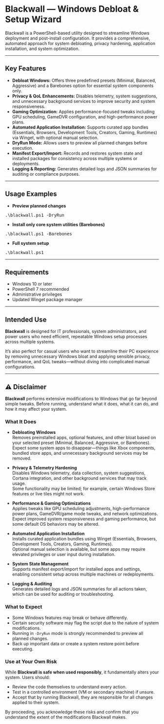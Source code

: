 # Blackwall — Windows Debloat & Setup Wizard

Blackwall is a PowerShell-based utility designed to streamline Windows deployment and post-install configuration. It provides a comprehensive, automated approach for system debloating, privacy hardening, application installation, and system optimization.

---

## Key Features

- **Debloat Windows:** Offers three predefined presets (Minimal, Balanced, Aggressive) and a Barebones option for essential system components only.
- **Privacy & QoL Enhancements:** Disables telemetry, system suggestions, and unnecessary background services to improve security and system responsiveness.
- **Gaming Optimization:** Applies performance-focused tweaks including GPU scheduling, GameDVR configuration, and high-performance power plans.
- **Automated Application Installation:** Supports curated app bundles (Essentials, Browsers, Development Tools, Creators, Gaming, Runtimes) via Winget, with optional manual selection.
- **DryRun Mode:** Allows users to preview all planned changes before execution.
- **Manifest Export/Import:** Records and restores system state and installed packages for consistency across multiple systems or deployments.
- **Logging & Reporting:** Generates detailed logs and JSON summaries for auditing or compliance purposes.

---

## Usage Examples

- **Preview planned changes**
<pre>.\blackwall.ps1 -DryRun</pre>

- **Install only core system utilities (Barebones)**
<pre>.\blackwall.ps1 -Barebones</pre>

- **Full system setup**
<pre>.\blackwall.ps1</pre>

---

## Requirements

- Windows 10 or later
- PowerShell 7 recommended
- Administrative privileges
- Updated Winget package manager

---

## Intended Use

**Blackwall** is designed for IT professionals, system administrators, and power users who need efficient, repeatable Windows setup processes across multiple systems.  

It’s also perfect for casual users who want to streamline their PC experience by removing unnecessary Windows bloat and applying sensible privacy, performance, and QoL tweaks—without diving into complicated manual configurations.

---

## ⚠️ Disclaimer

**Blackwall** performs extensive modifications to Windows that go far beyond simple tweaks. Before running, understand what it does, what it can do, and how it may affect your system.

### What It Does

- **Debloating Windows**  
  Removes preinstalled apps, optional features, and other bloat based on your selected preset (Minimal, Balanced, Aggressive, or Barebones).  
  Expect some system apps to disappear—things like Xbox components, bundled store apps, and unnecessary background services may be removed.

- **Privacy & Telemetry Hardening**  
  Disables Windows telemetry, data collection, system suggestions, Cortana integration, and other background services that may track usage.  
  Some functionality may be limited; for example, certain Windows Store features or live tiles might not work.

- **Performance & Gaming Optimizations**  
  Applies tweaks like GPU scheduling adjustments, high-performance power plans, GameDVR/game mode tweaks, and network optimizations.  
  Expect improved system responsiveness and gaming performance, but some default OS behaviors may be altered.

- **Automated Application Installation**  
  Installs curated application bundles using Winget (Essentials, Browsers, Development Tools, Creators, Gaming, Runtimes).  
  Optional manual selection is available, but some apps may require elevated privileges or user input during installation.

- **System State Management**  
  Supports manifest export/import for installed apps and settings, enabling consistent setup across multiple machines or redeployments.

- **Logging & Auditing**  
  Generates detailed logs and JSON summaries for all actions taken, which can be used for auditing or troubleshooting.

### What to Expect

- Some Windows features may break or behave differently.  
- Certain security software may flag the script due to the nature of system modifications.  
- Running in `-DryRun` mode is strongly recommended to preview all planned changes.  
- Back up important data or create a system restore point before executing.  

### Use at Your Own Risk

While **Blackwall is safe when used responsibly**, it fundamentally alters your system. Users should:

- Review the code themselves to understand every action.  
- Test in a controlled environment (VM or secondary machine) if unsure.  
- Accept that by running Blackwall, they are responsible for all changes applied to their system.

By proceeding, you acknowledge these risks and confirm that you understand the extent of the modifications Blackwall makes.
